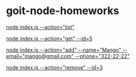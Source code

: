 # goit-node-homeworks

[node index.js --action="list"](https://ibb.co/t3ykgMZ)

[node index.js --action="get" --id=5](https://ibb.co/t2RCDn7)

[node index.js --action="add" --name="Mango" --email="mango@gmail.com" --phone="322-22-22"](https://ibb.co/1Lg7g1M)

[node index.js --action="remove" --id=3](https://ibb.co/517n1hm)
